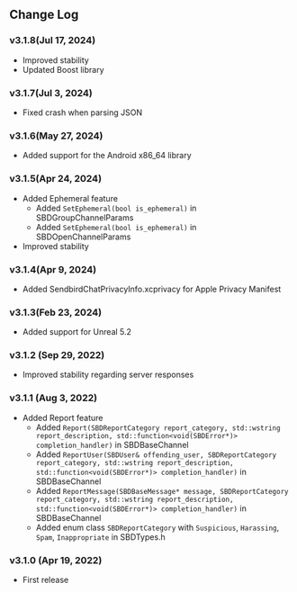 ## Change Log

### v3.1.8(Jul 17, 2024)
* Improved stability
* Updated Boost library

### v3.1.7(Jul 3, 2024)
* Fixed crash when parsing JSON

### v3.1.6(May 27, 2024)
* Added support for the Android x86_64 library

### v3.1.5(Apr 24, 2024)
* Added Ephemeral feature
  - Added `SetEphemeral(bool is_ephemeral)` in SBDGroupChannelParams
  - Added `SetEphemeral(bool is_ephemeral)` in SBDOpenChannelParams
* Improved stability

### v3.1.4(Apr 9, 2024)
* Added SendbirdChatPrivacyInfo.xcprivacy for Apple Privacy Manifest

### v3.1.3(Feb 23, 2024)
* Added support for Unreal 5.2

### v3.1.2 (Sep 29, 2022)
* Improved stability regarding server responses

### v3.1.1 (Aug 3, 2022)
* Added Report feature
  - Added `Report(SBDReportCategory report_category, std::wstring report_description, std::function<void(SBDError*)> completion_handler)` in SBDBaseChannel
  - Added `ReportUser(SBDUser& offending_user, SBDReportCategory report_category, std::wstring report_description, std::function<void(SBDError*)> completion_handler)` in SBDBaseChannel
  - Added `ReportMessage(SBDBaseMessage* message, SBDReportCategory report_category, std::wstring report_description, std::function<void(SBDError*)> completion_handler)` in SBDBaseChannel
  - Added enum class `SBDReportCategory` with `Suspicious`, `Harassing`, `Spam`, `Inappropriate` in SBDTypes.h

### v3.1.0 (Apr 19, 2022)
* First release
